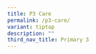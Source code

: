 ```yaml
---
title: P3 Care
permalink: /p3-care/
variant: tiptap
description: ""
third_nav_title: Primary 3
---
```

